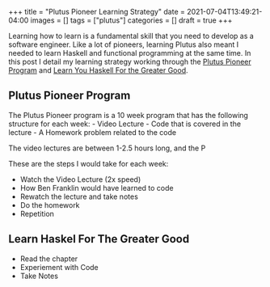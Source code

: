 +++
title = "Plutus Pioneer Learning Strategy"
date = 2021-07-04T13:49:21-04:00
images = []
tags = ["plutus"]
categories = []
draft = true
+++

Learning how to learn is a fundamental skill that you need to develop as a software engineer. Like a lot of pioneers, learning Plutus also meant I needed to learn Haskell and functional programming at the same time. In this post I detail my learning strategy working through the [Plutus Pioneer Program](#) and [Learn You Haskell For the Greater Good](http://learnyouahaskell.com/).


## Plutus Pioneer Program

The Plutus Pioneer program is a 10 week program that has the following structure for each week:
    - Video Lecture
    - Code that is covered in the lecture
    - A Homework problem related to the code

The video lectures are between 1-2.5 hours long, and the P

These are the steps I would take for each week:
  - Watch the Video Lecture (2x speed)
  - How Ben Franklin would have learned to code
  - Rewatch the lecture and take notes
  - Do the homework
  - Repetition

## Learn Haskel For The Greater Good

- Read the chapter
- Experiement with Code
- Take Notes